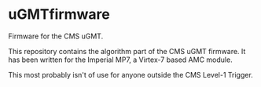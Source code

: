 uGMTfirmware
============

Firmware for the CMS uGMT.

This repository contains the algorithm part of the CMS uGMT firmware. It has been written for the Imperial MP7, a Virtex-7 based AMC module.

This most probably isn't of use for anyone outside the CMS Level-1 Trigger.

